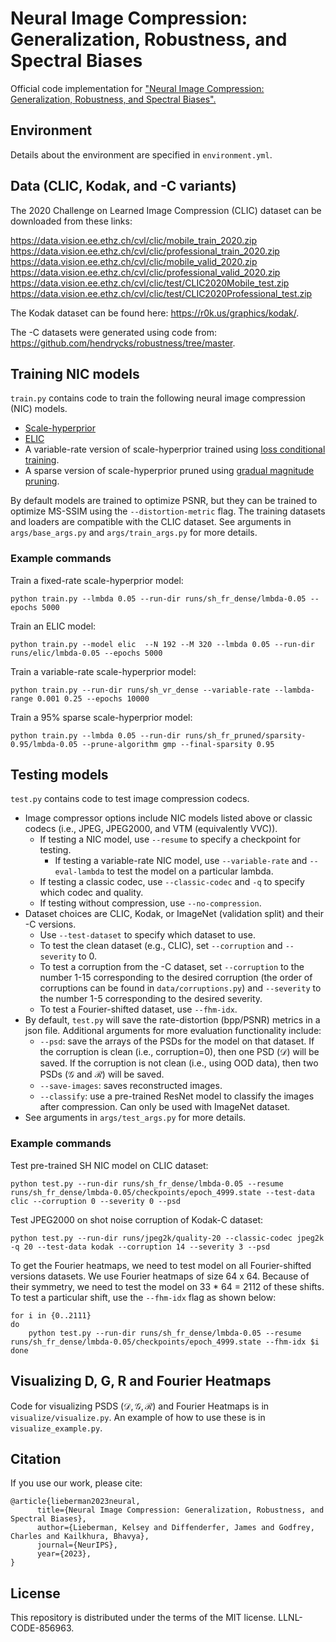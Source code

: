 # Neural Image Compression: Generalization, Robustness, and Spectral Biases

Official code implementation for ["Neural Image Compression: Generalization, Robustness, and Spectral Biases".](https://arxiv.org/abs/2307.08657)

## Environment
Details about the environment are specified in `environment.yml`.

## Data (CLIC, Kodak, and -C variants)
The 2020 Challenge on Learned Image Compression (CLIC) dataset can be downloaded from these links:

https://data.vision.ee.ethz.ch/cvl/clic/mobile_train_2020.zip
https://data.vision.ee.ethz.ch/cvl/clic/professional_train_2020.zip
https://data.vision.ee.ethz.ch/cvl/clic/mobile_valid_2020.zip
https://data.vision.ee.ethz.ch/cvl/clic/professional_valid_2020.zip
https://data.vision.ee.ethz.ch/cvl/clic/test/CLIC2020Mobile_test.zip
https://data.vision.ee.ethz.ch/cvl/clic/test/CLIC2020Professional_test.zip

The Kodak dataset can be found here: https://r0k.us/graphics/kodak/.

The -C datasets were generated using code from: https://github.com/hendrycks/robustness/tree/master.

## Training NIC models
`train.py` contains code to train the following neural image compression (NIC) models. 
- [Scale-hyperprior](https://arxiv.org/abs/1802.01436)
- [ELIC](https://arxiv.org/abs/2203.10886)
- A variable-rate version of scale-hyperprior trained using [loss conditional training](https://openreview.net/pdf?id=HyxY6JHKwr).
- A sparse version of scale-hyperprior pruned using [gradual magnitude pruning](https://arxiv.org/abs/1710.01878). 

By default models are trained to optimize PSNR, but they can be trained to optimize MS-SSIM using the `--distortion-metric` flag. The training datasets and loaders are compatible with the CLIC dataset. See arguments in `args/base_args.py` and `args/train_args.py` for more details.

### Example commands
Train a fixed-rate scale-hyperprior model:
```
python train.py --lmbda 0.05 --run-dir runs/sh_fr_dense/lmbda-0.05 --epochs 5000
```

Train an ELIC model:
```
python train.py --model elic  --N 192 --M 320 --lmbda 0.05 --run-dir runs/elic/lmbda-0.05 --epochs 5000 
```

Train a variable-rate scale-hyperprior model:
```
python train.py --run-dir runs/sh_vr_dense --variable-rate --lambda-range 0.001 0.25 --epochs 10000
```

Train a 95% sparse scale-hyperprior model:
```
python train.py --lmbda 0.05 --run-dir runs/sh_fr_pruned/sparsity-0.95/lmbda-0.05 --prune-algorithm gmp --final-sparsity 0.95
```


## Testing models
`test.py` contains code to test image compression codecs.
- Image compressor options include NIC models listed above or classic codecs (i.e., JPEG, JPEG2000, and VTM (equivalently VVC)). 
    - If testing a NIC model, use `--resume` to specify a checkpoint for testing. 
        - If testing a variable-rate NIC model, use `--variable-rate` and `--eval-lambda` to test the model on a particular lambda.
    - If testing a classic codec, use `--classic-codec` and `-q` to specify which codec and quality. 
    - If testing without compression, use `--no-compression`.
- Dataset choices are CLIC, Kodak, or ImageNet (validation split) and their -C versions. 
    - Use `--test-dataset` to specify which dataset to use. 
    - To test the clean dataset (e.g., CLIC), set `--corruption` and `--severity` to 0.
    - To test a corruption from the -C dataset, set `--corruption` to the number 1-15 corresponding to the desired corruption (the order of corruptions can be found in `data/corruptions.py`) and `--severity` to the number 1-5 corresponding to the desired severity.
    - To test a Fourier-shifted dataset, use `--fhm-idx`.
- By default, `test.py` will save the rate-distortion (bpp/PSNR) metrics in a json file. Additional arguments for more evaluation functionality include:
    - `--psd`: save the arrays of the PSDs for the model on that dataset. If the corruption is clean (i.e., corruption=0), then one PSD ($\mathcal{D}$) will be saved. If the corruption is not clean (i.e., using OOD data), then two PSDs ($\mathcal{G}$ and $\mathcal{R}$) will be saved.
    - `--save-images`: saves reconstructed images.
    - ``--classify``: use a pre-trained ResNet model to classify the images after compression. Can only be used with ImageNet dataset.
- See arguments in `args/test_args.py` for more details. 

### Example commands

Test pre-trained SH NIC model on CLIC dataset: 
```
python test.py --run-dir runs/sh_fr_dense/lmbda-0.05 --resume runs/sh_fr_dense/lmbda-0.05/checkpoints/epoch_4999.state --test-data clic --corruption 0 --severity 0 --psd
```

Test JPEG2000 on shot noise corruption of Kodak-C dataset:
```
python test.py --run-dir runs/jpeg2k/quality-20 --classic-codec jpeg2k -q 20 --test-data kodak --corruption 14 --severity 3 --psd
```

To get the Fourier heatmaps, we need to test model on all Fourier-shifted versions datasets. We use Fourier heatmaps of size 64 x 64. Because of their symmetry, we need to test the model on 33 * 64 = 2112 of these shifts. To test a particular shift, use the `--fhm-idx` flag as shown below:
```
for i in {0..2111}
do
    python test.py --run-dir runs/sh_fr_dense/lmbda-0.05 --resume runs/sh_fr_dense/lmbda-0.05/checkpoints/epoch_4999.state --fhm-idx $i
done
```

## Visualizing D, G, R and Fourier Heatmaps
Code for visualizing PSDS ($\mathcal{D}, \mathcal{G}, \mathcal{R}$) and Fourier Heatmaps is in `visualize/visualize.py`. An example of how to use these is in `visualize_example.py`.


## Citation
If you use our work, please cite:
```
@article{lieberman2023neural,
      title={Neural Image Compression: Generalization, Robustness, and Spectral Biases}, 
      author={Lieberman, Kelsey and Diffenderfer, James and Godfrey, Charles and Kailkhura, Bhavya},
      journal={NeurIPS},
      year={2023},
}
```

## License
This repository is distributed under the terms of the MIT license. LLNL-CODE-856963.

